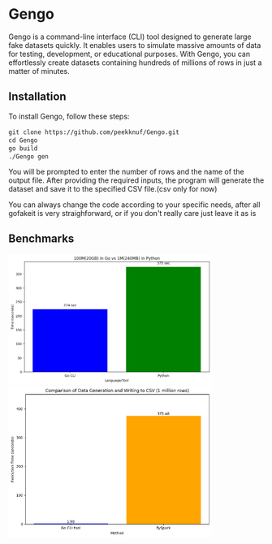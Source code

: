 # Gengo

Gengo is a command-line interface (CLI) tool designed to generate large fake datasets quickly. 
It enables users to simulate massive amounts of data for testing, development, or educational purposes. 
With Gengo, you can effortlessly create datasets containing hundreds of millions of rows in just a matter of minutes.

## Installation

To install Gengo, follow these steps:

```
git clone https://github.com/peekknuf/Gengo.git
cd Gengo
go build
./Gengo gen
```

You will be prompted to enter the number of rows and the name of the output file. After providing the required inputs, the program will generate the dataset and save it to the specified CSV file.(csv only for now)

You can always change the code according to your specific needs, after all gofakeit is very straighforward, or if you don't really care just leave it as is

## Benchmarks

[<img src="output_100m.png" width="400" height="auto">](output_100m.png)
[<img src="output_comparison.png" width="400" height="auto">](output_comparison.png)
